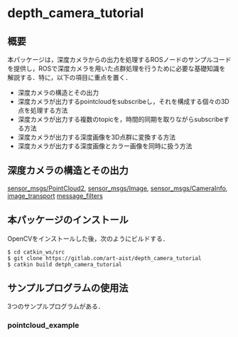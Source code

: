 depth_camera_tutorial
==================================================
## 概要
本パッケージは，深度カメラからの出力を処理するROSノードのサンプルコードを提供し，ROSで深度カメラを用いた点群処理を行うために必要な基礎知識を解説する．特に，以下の項目に重点を置く．
- 深度カメラの構造とその出力
- 深度カメラが出力するpointcloudをsubscribeし，それを構成する個々の3D点を処理する方法
- 深度カメラが出力する複数のtopicを，時間的同期を取りながらsubscribeする方法
- 深度カメラが出力する深度画像を3D点群に変換する方法
- 深度カメラが出力する深度画像とカラー画像を同時に扱う方法

## 深度カメラの構造とその出力
[sensor_msgs/PointCloud2](https://docs.ros.org/en/api/sensor_msgs/html/msg/PointCloud2.html), 
[sensor_msgs/Image](https://docs.ros.org/en/api/sensor_msgs/html/msg/Image.html), 
[sensor_msgs/CameraInfo](https://docs.ros.org/en/api/sensor_msgs/html/msg/CameraInfo.html),
[image_transport](http://wiki.ros.org/image_transport)
[message_filters](http://wiki.ros.org/message_filters)

## 本パッケージのインストール

OpenCVをインストールした後，次のようにビルドする．
```
$ cd catkin_ws/src
$ git clone https://gitlab.com/art-aist/depth_camera_tutorial
$ catkin build detph_camera_tutorial
```

## サンプルプログラムの使用法
3つのサンプルプログラムがある．
### pointcloud_example

